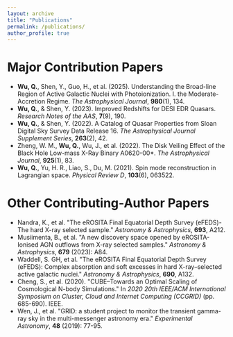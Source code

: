 ```yaml
---
layout: archive
title: "Publications"
permalink: /publications/
author_profile: true
---
```


Major Contribution Papers
======

- **Wu, Q.**, Shen, Y., Guo, H., et al. (2025). Understanding the Broad-line Region of Active Galactic Nuclei with Photoionization. I. the Moderate-Accretion Regime. *The Astrophysical Journal*, **980**(1), 134.
- **Wu, Q.**, & Shen, Y. (2023). Improved Redshifts for DESI EDR Quasars. *Research Notes of the AAS*, **7**(9), 190.
- **Wu, Q.**, & Shen, Y. (2022). A Catalog of Quasar Properties from Sloan Digital Sky Survey Data Release 16. *The Astrophysical Journal Supplement Series*, **263**(2), 42.
- Zheng, W. M., **Wu, Q.**, Wu, J., et al. (2022). The Disk Veiling Effect of the Black Hole Low-mass X-Ray Binary A0620-00*. *The Astrophysical Journal*, **925**(1), 83.
- **Wu, Q.**, Yu, H. R., Liao, S., Du, M. (2021). Spin mode reconstruction in Lagrangian space. *Physical Review D*, **103**(6), 063522.


Other Contributing-Author Papers
======
- Nandra, K., et al. "The eROSITA Final Equatorial Depth Survey (eFEDS)-The hard X-ray selected sample." *Astronomy & Astrophysics*, **693**, A212.
- Musiimenta, B., et al. "A new discovery space opened by eROSITA-Ionised AGN outflows from X-ray selected samples." *Astronomy & Astrophysics*, **679** (2023): A84.
- Waddell, S. GH, et al. "The eROSITA Final Equatorial Depth Survey (eFEDS): Complex absorption and soft excesses in hard X-ray–selected active galactic nuclei." *Astronomy & Astrophysics*, **690**, A132.
- Cheng, S., et al. (2020). "CUBE–Towards an Optimal Scaling of Cosmological N-body Simulations." In *2020 20th IEEE/ACM International Symposium on Cluster, Cloud and Internet Computing (CCGRID)* (pp. 685-690). IEEE.
- Wen, J., et al. "GRID: a student project to monitor the transient gamma-ray sky in the multi-messenger astronomy era." *Experimental Astronomy*, **48** (2019): 77-95.
